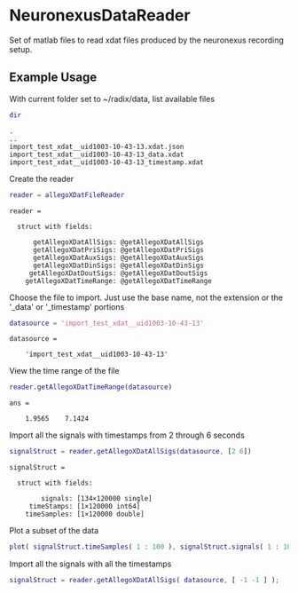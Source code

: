 # NeuronexusDataReader
Set of matlab files to read xdat files produced by the neuronexus recording setup.

## Example Usage
With current folder set to ~/radix/data, list available files
```matlab
dir
```
```
. 
..
import_test_xdat__uid1003-10-43-13.xdat.json      
import_test_xdat__uid1003-10-43-13_data.xdat      
import_test_xdat__uid1003-10-43-13_timestamp.xdat 
```

Create the reader
```matlab
reader = allegoXDatFileReader
```
```
reader = 

  struct with fields:

      getAllegoXDatAllSigs: @getAllegoXDatAllSigs
      getAllegoXDatPriSigs: @getAllegoXDatPriSigs
      getAllegoXDatAuxSigs: @getAllegoXDatAuxSigs
      getAllegoXDatDinSigs: @getAllegoXDatDinSigs
     getAllegoXDatDoutSigs: @getAllegoXDatDoutSigs
    getAllegoXDatTimeRange: @getAllegoXDatTimeRange
```

Choose the file to import. Just use the base name, not the extension or the '_data' or '_timestamp' portions

```matlab
datasource = 'import_test_xdat__uid1003-10-43-13'
```

```
datasource =

    'import_test_xdat__uid1003-10-43-13'
```

View the time range of the file

```matlab
reader.getAllegoXDatTimeRange(datasource)
```

```
ans =

    1.9565    7.1424
```

Import all the signals with timestamps from 2 through 6 seconds

```matlab
signalStruct = reader.getAllegoXDatAllSigs(datasource, [2 6])
```

```
signalStruct = 

  struct with fields:

        signals: [134×120000 single]
     timeStamps: [1×120000 int64]
    timeSamples: [1×120000 double]
```

Plot a subset of the data

```matlab
plot( signalStruct.timeSamples( 1 : 100 ), signalStruct.signals( 1 : 10, 1 : 100 ) )
```

Import all the signals with all the timestamps

```matlab
signalStruct = reader.getAllegoXDatAllSigs( datasource, [ -1 -1 ] );
```
